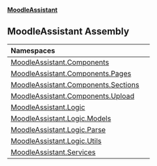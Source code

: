 #### [MoodleAssistant](index.md 'index')

## MoodleAssistant Assembly

| Namespaces | |
| :--- | :--- |
| [MoodleAssistant.Components](MoodleAssistant.Components.md 'MoodleAssistant.Components') | |
| [MoodleAssistant.Components.Pages](MoodleAssistant.Components.Pages.md 'MoodleAssistant.Components.Pages') | |
| [MoodleAssistant.Components.Sections](MoodleAssistant.Components.Sections.md 'MoodleAssistant.Components.Sections') | |
| [MoodleAssistant.Components.Upload](MoodleAssistant.Components.Upload.md 'MoodleAssistant.Components.Upload') | |
| [MoodleAssistant.Logic](MoodleAssistant.Logic.md 'MoodleAssistant.Logic') | |
| [MoodleAssistant.Logic.Models](MoodleAssistant.Logic.Models.md 'MoodleAssistant.Logic.Models') | |
| [MoodleAssistant.Logic.Parse](MoodleAssistant.Logic.Parse.md 'MoodleAssistant.Logic.Parse') | |
| [MoodleAssistant.Logic.Utils](MoodleAssistant.Logic.Utils.md 'MoodleAssistant.Logic.Utils') | |
| [MoodleAssistant.Services](MoodleAssistant.Services.md 'MoodleAssistant.Services') | |
